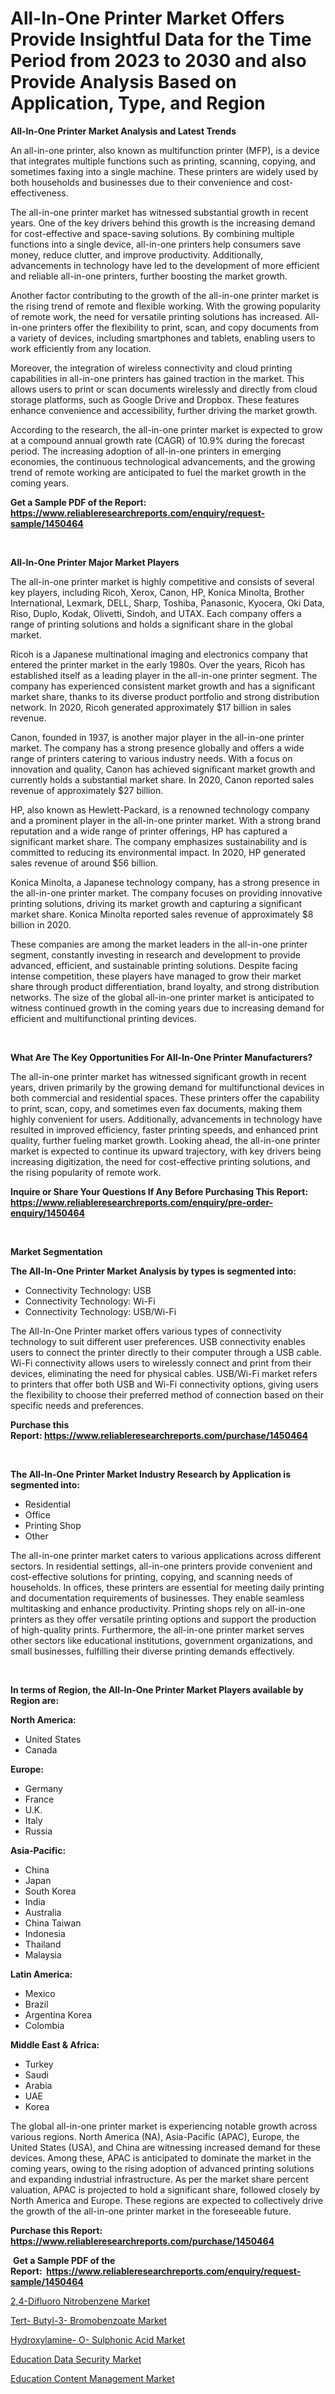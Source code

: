<p><h1>All-In-One Printer Market Offers Provide Insightful Data for the Time Period from 2023 to 2030 and also Provide Analysis Based on Application, Type, and Region</h1></p><p><strong>All-In-One Printer Market Analysis and Latest Trends</strong></p>
<p><p>An all-in-one printer, also known as multifunction printer (MFP), is a device that integrates multiple functions such as printing, scanning, copying, and sometimes faxing into a single machine. These printers are widely used by both households and businesses due to their convenience and cost-effectiveness.</p><p>The all-in-one printer market has witnessed substantial growth in recent years. One of the key drivers behind this growth is the increasing demand for cost-effective and space-saving solutions. By combining multiple functions into a single device, all-in-one printers help consumers save money, reduce clutter, and improve productivity. Additionally, advancements in technology have led to the development of more efficient and reliable all-in-one printers, further boosting the market growth.</p><p>Another factor contributing to the growth of the all-in-one printer market is the rising trend of remote and flexible working. With the growing popularity of remote work, the need for versatile printing solutions has increased. All-in-one printers offer the flexibility to print, scan, and copy documents from a variety of devices, including smartphones and tablets, enabling users to work efficiently from any location.</p><p>Moreover, the integration of wireless connectivity and cloud printing capabilities in all-in-one printers has gained traction in the market. This allows users to print or scan documents wirelessly and directly from cloud storage platforms, such as Google Drive and Dropbox. These features enhance convenience and accessibility, further driving the market growth.</p><p>According to the research, the all-in-one printer market is expected to grow at a compound annual growth rate (CAGR) of 10.9% during the forecast period. The increasing adoption of all-in-one printers in emerging economies, the continuous technological advancements, and the growing trend of remote working are anticipated to fuel the market growth in the coming years.</p></p>
<p><strong>Get a Sample PDF of the Report:&nbsp; <a href="https://www.reliableresearchreports.com/enquiry/request-sample/1450464">https://www.reliableresearchreports.com/enquiry/request-sample/1450464</a></strong></p>
<p>&nbsp;</p>
<p><strong>All-In-One Printer Major Market Players</strong></p>
<p><p>The all-in-one printer market is highly competitive and consists of several key players, including Ricoh, Xerox, Canon, HP, Konica Minolta, Brother International, Lexmark, DELL, Sharp, Toshiba, Panasonic, Kyocera, Oki Data, Riso, Duplo, Kodak, Olivetti, Sindoh, and UTAX. Each company offers a range of printing solutions and holds a significant share in the global market.</p><p>Ricoh is a Japanese multinational imaging and electronics company that entered the printer market in the early 1980s. Over the years, Ricoh has established itself as a leading player in the all-in-one printer segment. The company has experienced consistent market growth and has a significant market share, thanks to its diverse product portfolio and strong distribution network. In 2020, Ricoh generated approximately $17 billion in sales revenue.</p><p>Canon, founded in 1937, is another major player in the all-in-one printer market. The company has a strong presence globally and offers a wide range of printers catering to various industry needs. With a focus on innovation and quality, Canon has achieved significant market growth and currently holds a substantial market share. In 2020, Canon reported sales revenue of approximately $27 billion.</p><p>HP, also known as Hewlett-Packard, is a renowned technology company and a prominent player in the all-in-one printer market. With a strong brand reputation and a wide range of printer offerings, HP has captured a significant market share. The company emphasizes sustainability and is committed to reducing its environmental impact. In 2020, HP generated sales revenue of around $56 billion.</p><p>Konica Minolta, a Japanese technology company, has a strong presence in the all-in-one printer market. The company focuses on providing innovative printing solutions, driving its market growth and capturing a significant market share. Konica Minolta reported sales revenue of approximately $8 billion in 2020.</p><p>These companies are among the market leaders in the all-in-one printer segment, constantly investing in research and development to provide advanced, efficient, and sustainable printing solutions. Despite facing intense competition, these players have managed to grow their market share through product differentiation, brand loyalty, and strong distribution networks. The size of the global all-in-one printer market is anticipated to witness continued growth in the coming years due to increasing demand for efficient and multifunctional printing devices.</p></p>
<p>&nbsp;</p>
<p><strong>What Are The Key Opportunities For All-In-One Printer Manufacturers?</strong></p>
<p><p>The all-in-one printer market has witnessed significant growth in recent years, driven primarily by the growing demand for multifunctional devices in both commercial and residential spaces. These printers offer the capability to print, scan, copy, and sometimes even fax documents, making them highly convenient for users. Additionally, advancements in technology have resulted in improved efficiency, faster printing speeds, and enhanced print quality, further fueling market growth. Looking ahead, the all-in-one printer market is expected to continue its upward trajectory, with key drivers being increasing digitization, the need for cost-effective printing solutions, and the rising popularity of remote work.</p></p>
<p><strong>Inquire or Share Your Questions If Any Before Purchasing This Report: <a href="https://www.reliableresearchreports.com/enquiry/pre-order-enquiry/1450464">https://www.reliableresearchreports.com/enquiry/pre-order-enquiry/1450464</a></strong></p>
<p>&nbsp;</p>
<p><strong>Market Segmentation</strong></p>
<p><strong>The All-In-One Printer Market Analysis by types is segmented into:</strong></p>
<p><ul><li>Connectivity Technology: USB</li><li>Connectivity Technology: Wi-Fi</li><li>Connectivity Technology: USB/Wi-Fi</li></ul></p>
<p><p>The All-In-One Printer market offers various types of connectivity technology to suit different user preferences. USB connectivity enables users to connect the printer directly to their computer through a USB cable. Wi-Fi connectivity allows users to wirelessly connect and print from their devices, eliminating the need for physical cables. USB/Wi-Fi market refers to printers that offer both USB and Wi-Fi connectivity options, giving users the flexibility to choose their preferred method of connection based on their specific needs and preferences.</p></p>
<p><strong>Purchase this Report:&nbsp;<a href="https://www.reliableresearchreports.com/purchase/1450464">https://www.reliableresearchreports.com/purchase/1450464</a></strong></p>
<p>&nbsp;</p>
<p><strong>The All-In-One Printer Market Industry Research by Application is segmented into:</strong></p>
<p><ul><li>Residential</li><li>Office</li><li>Printing Shop</li><li>Other</li></ul></p>
<p><p>The all-in-one printer market caters to various applications across different sectors. In residential settings, all-in-one printers provide convenient and cost-effective solutions for printing, copying, and scanning needs of households. In offices, these printers are essential for meeting daily printing and documentation requirements of businesses. They enable seamless multitasking and enhance productivity. Printing shops rely on all-in-one printers as they offer versatile printing options and support the production of high-quality prints. Furthermore, the all-in-one printer market serves other sectors like educational institutions, government organizations, and small businesses, fulfilling their diverse printing demands effectively.</p></p>
<p>&nbsp;</p>
<p><strong>In terms of Region, the All-In-One Printer Market Players available by Region are:</strong></p>
<p>
    <p> <strong> North America: </strong>
        <ul>
            <li>United States</li>
            <li>Canada</li>
        </ul>
        </p> 
    <p> <strong> Europe: </strong>
        <ul>
            <li>Germany</li>
            <li>France</li>
            <li>U.K.</li>
            <li>Italy</li>
            <li>Russia</li>
        </ul>
        </p> 
    <p> <strong> Asia-Pacific: </strong>
        <ul>
            <li>China</li>
            <li>Japan</li>
            <li>South Korea</li>
            <li>India</li>
            <li>Australia</li>
            <li>China Taiwan</li>
            <li>Indonesia</li>
            <li>Thailand</li>
            <li>Malaysia</li>
        </ul>
        </p> 
    <p> <strong> Latin America: </strong>
        <ul>
            <li>Mexico</li>
            <li>Brazil</li>
            <li>Argentina Korea</li>
            <li>Colombia</li>
        </ul>
        </p> 
    <p> <strong> Middle East & Africa: </strong>
        <ul>
            <li>Turkey</li>
            <li>Saudi</li>
            <li>Arabia</li>
            <li>UAE</li>
            <li>Korea</li>
        </ul>
    </p>
    </p>
<p><p>The global all-in-one printer market is experiencing notable growth across various regions. North America (NA), Asia-Pacific (APAC), Europe, the United States (USA), and China are witnessing increased demand for these devices. Among these, APAC is anticipated to dominate the market in the coming years, owing to the rising adoption of advanced printing solutions and expanding industrial infrastructure. As per the market share percent valuation, APAC is projected to hold a significant share, followed closely by North America and Europe. These regions are expected to collectively drive the growth of the all-in-one printer market in the foreseeable future.</p></p>
<p><strong>Purchase this Report: <a href="https://www.reliableresearchreports.com/purchase/1450464">https://www.reliableresearchreports.com/purchase/1450464</a></strong></p>
<p>&nbsp;<strong>Get a Sample PDF of the Report:&nbsp;&nbsp;<a href="https://www.reliableresearchreports.com/enquiry/request-sample/1450464">https://www.reliableresearchreports.com/enquiry/request-sample/1450464</a></strong></p>
<p><strong></strong></p>
<p><p><a href="https://www.linkedin.com/pulse/24-difluoro-nitrobenzene-market-size-share/">2,4-Difluoro Nitrobenzene Market</a></p><p><a href="https://www.linkedin.com/pulse/tert-butyl-3-bromobenzoate-market-size-growth/">Tert- Butyl-3- Bromobenzoate Market</a></p><p><a href="https://www.linkedin.com/pulse/hydroxylamine-o-sulphonic-acid-market-size-share-global/">Hydroxylamine- O- Sulphonic Acid Market</a></p><p><a href="https://medium.com/@noemiharvey05/decoding-education-data-security-market-metrics-market-share-trends-and-growth-patterns-2fdc6bd47c1a">Education Data Security Market</a></p><p><a href="https://medium.com/@adolfoadams1988/education-content-management-market-size-cagr-trends-2024-2030-47bca044b245">Education Content Management Market</a></p></p>
